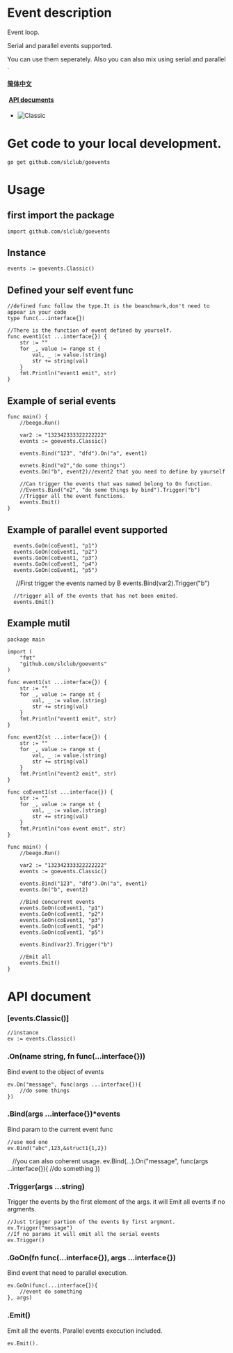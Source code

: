 <link rel="stylesheet" href="markdown.css">

# Event description

Event loop.

Serial and parallel events supported.

You can use them seperately. Also you can also mix using serial and parallel .

####  [简体中文](https://github.com/slclub/goevents/blob/master/doc/README.zh.md)
####  <a href="https://github.com/slclub/goevents#api">API documents</a>

- ![Classic](#classic)

# Get code to your local development.

    go get github.com/slclub/goevents

# Usage


## first import the package
  
    import github.com/slclub/goevents
  
## Instance
  
    events := goevents.Classic()


## Defined your self event func


    //defined func follow the type.It is the beanchmark,don't need to appear in your code
    type func(...interface{})

    //There is the function of event defined by yourself. 
    func event1(st ...interface{}) {
        str := ""
        for _, value := range st {
            val, _ := value.(string)
            str += string(val)
        }
        fmt.Println("event1 emit", str)
    }
    
    
## Example of serial events

    func main() {
        //beego.Run()

        var2 := "132342333322222222"
        events := goevents.Classic()

        events.Bind("123", "dfd").On("a", event1)

        evnets.Bind("e2","do some things")
        events.On("b", event2)//event2 that you need to define by yourself

        //Can trigger the events that was named belong to On function.
        //Events.Bind("e2", "do some things by bind").Trigger("b")
        //Trigger all the event functions.
        events.Emit()
    }
    
## Example of parallel event supported

      events.GoOn(coEvent1, "p1")
      events.GoOn(coEvent1, "p2")
      events.GoOn(coEvent1, "p3")
      events.GoOn(coEvent1, "p4")
      events.GoOn(coEvent1, "p5")

      //First trigger the events named by B
      events.Bind(var2).Trigger("b")

      //trigger all of the events that has not been emited.
      events.Emit()

## Example mutil

    package main

    import (
        "fmt"
        "github.com/slclub/goevents"
    )

    func event1(st ...interface{}) {
        str := ""
        for _, value := range st {
            val, _ := value.(string)
            str += string(val)
        }
        fmt.Println("event1 emit", str)
    }

    func event2(st ...interface{}) {
        str := ""
        for _, value := range st {
            val, _ := value.(string)
            str += string(val)
        }
        fmt.Println("event2 emit", str)
    }

    func coEvent1(st ...interface{}) {
        str := ""
        for _, value := range st {
            val, _ := value.(string)
            str += string(val)
        }
        fmt.Println("con event emit", str)
    }

    func main() {
        //beego.Run()

        var2 := "132342333322222222"
        events := goevents.Classic()

        events.Bind("123", "dfd").On("a", event1)
        events.On("b", event2)

        //Bind concurrent events
        events.GoOn(coEvent1, "p1")
        events.GoOn(coEvent1, "p2")
        events.GoOn(coEvent1, "p3")
        events.GoOn(coEvent1, "p4")
        events.GoOn(coEvent1, "p5")

        events.Bind(var2).Trigger("b")

        //Emit all
        events.Emit()
    }

# <a name="api">API document</a>

### <a name="classic" >[events.Classic()]</a>

    //instance
    ev := events.Classic()
    
### .On(name string, fn func(...interface{}))

Bind event to the object of events

    ev.On("message", func(args ...interface{}){
        //do some things
    })

### .Bind(args ...interface{})*events

Bind param to the current event func

    //use mod one
    ev.Bind("abc",123,&struct1{1,2})
    
    //you can also coherent usage.
    ev.Bind(...).On("message", func(args ...interface{}){
        //do something
    })

### .Trigger(args ...string)

Trigger the events by the first element of the args. it will Emit all events if no argments.
    
    //Just trigger partion of the events by first argment.
    ev.Trigger("message")
    //If no params it will emit all the serial events 
    ev.Trigger()

### .GoOn(fn func(...interface{}), args ...interface{})

Bind event that need to parallel execution.
    
    ev.GoOn(func(...interface{}){
        //event do something
    }, args)
    
    
### .Emit()

Emit all the events.
Parallel events execution included.
    
    ev.Emit().
